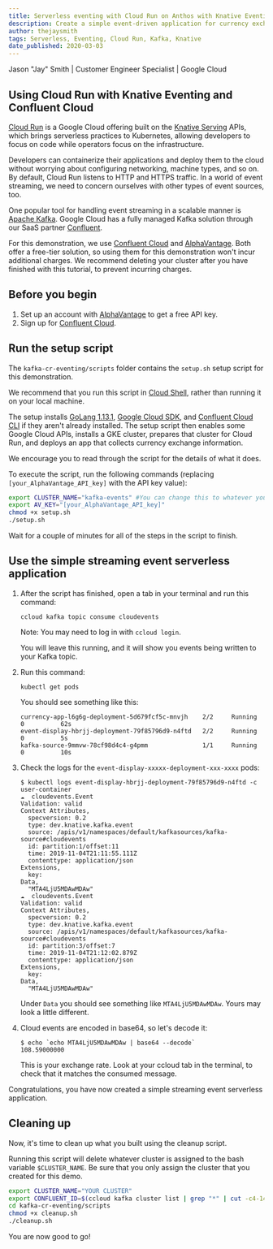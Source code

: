 ```yaml
---
title: Serverless eventing with Cloud Run on Anthos with Knative Eventing
description: Create a simple event-driven application for currency exchange rate tracking.
author: thejaysmith
tags: Serverless, Eventing, Cloud Run, Kafka, Knative
date_published: 2020-03-03
---
```


Jason "Jay" Smith | Customer Engineer Specialist | Google Cloud

## Using Cloud Run with Knative Eventing and Confluent Cloud

[Cloud Run](https://cloud.google.com/run/ "Cloud Run") is a Google Cloud offering built on the
[Knative Serving](https://knative.dev/docs/serving/) APIs, which brings serverless practices to Kubernetes, allowing 
developers to focus on code while operators focus on the infrastructure.

Developers can containerize their applications and deploy them to the cloud without worrying about configuring networking,
machine types, and so on. By default, Cloud Run listens to HTTP and HTTPS traffic. In a world of event streaming, we need to
concern ourselves with other types of event sources, too.

One popular tool for handling event streaming in a scalable manner is [Apache Kafka](https://kafka.apache.org). Google Cloud 
has a fully managed Kafka solution through our SaaS partner [Confluent](https://confluent.io).

For this demonstration, we use [Confluent Cloud](https://www.confluent.io/confluent-cloud/) and
[AlphaVantage](https://www.alphavantage.co/). Both offer a free-tier solution, so using them for this demonstration won't
incur additional charges. We recommend deleting your cluster after you have finished with this tutorial, to prevent 
incurring charges.

## Before you begin

1. Set up an account with [AlphaVantage](https://www.alphavantage.co/support/#api-key) to get a free API key.
1. Sign up for [Confluent Cloud](https://confluent.cloud/signup).

## Run the setup script

The `kafka-cr-eventing/scripts` folder contains the `setup.sh` setup script for this demonstration. 

We recommend that you run this script in [Cloud Shell](https://cloud.google.com/shell/), rather than running it on
your local machine.

The setup installs [GoLang 1.13.1](https://golang.org/doc/go1.13), [Google Cloud SDK](https://cloud.google.com/sdk/), and 
[Confluent Cloud CLI](https://docs.confluent.io/current/cloud/cli/install.html) if they aren't already installed. The setup 
script then enables some Google Cloud APIs, installs a GKE cluster, prepares that cluster for Cloud Run, and deploys an app 
that collects currency exchange information.

We encourage you to read through the script for the details of what it does.

To execute the script, run the following commands (replacing `[your_AlphaVantage_API_key]` with the API key value):

```bash
export CLUSTER_NAME="kafka-events" #You can change this to whatever you want.
export AV_KEY="[your_AlphaVantage_API_key]"
chmod +x setup.sh
./setup.sh
```

Wait for a couple of minutes for all of the steps in the script to finish.

## Use the simple streaming event serverless application

1.  After the script has finished, open a tab in your terminal and run this command:

        ccloud kafka topic consume cloudevents
        
    Note:  You may need to log in with `ccloud login`.

    You will leave this running, and it will show you events being written to your Kafka topic.
    
1.  Run this command:

        kubectl get pods
        
    You should see something like this:

        currency-app-l6g6g-deployment-5d679fcf5c-mnvjh    2/2     Running   0          62s
        event-display-hbrjj-deployment-79f85796d9-n4ftd   2/2     Running   0          5s
        kafka-source-9mmvw-78cf98d4c4-g4pmm               1/1     Running   0          10s

1.  Check the logs for the `event-display-xxxxx-deployment-xxx-xxxx` pods:

        $ kubectl logs event-display-hbrjj-deployment-79f85796d9-n4ftd -c user-container
        ☁️  cloudevents.Event
        Validation: valid
        Context Attributes,
          specversion: 0.2
          type: dev.knative.kafka.event
          source: /apis/v1/namespaces/default/kafkasources/kafka-source#cloudevents
          id: partition:1/offset:11
          time: 2019-11-04T21:11:55.111Z
          contenttype: application/json
        Extensions,
          key:
        Data,
          "MTA4LjU5MDAwMDAw"
        ☁️  cloudevents.Event
        Validation: valid
        Context Attributes,
          specversion: 0.2
          type: dev.knative.kafka.event
          source: /apis/v1/namespaces/default/kafkasources/kafka-source#cloudevents
          id: partition:3/offset:7
          time: 2019-11-04T21:12:02.879Z
          contenttype: application/json
        Extensions,
          key:
        Data,
          "MTA4LjU5MDAwMDAw"

    Under `Data` you should see something like `MTA4LjU5MDAwMDAw`. Yours may look a little different. 
    
1.  Cloud events are encoded in base64, so let's decode it:
    
        $ echo `echo MTA4LjU5MDAwMDAw | base64 --decode`
        108.59000000

    This is your exchange rate. Look at your ccloud tab in the terminal, to check that it matches the consumed message. 
    
Congratulations, you have now created a simple streaming event serverless application.

## Cleaning up

Now, it's time to clean up what you built using the cleanup script.

Running this script will delete whatever cluster is assigned to the bash variable `$CLUSTER_NAME`. Be sure that you only 
assign the cluster that you created for this demo.

```  bash
export CLUSTER_NAME="YOUR CLUSTER"
export CONFLUENT_ID=$(ccloud kafka cluster list | grep "*" | cut -c4-14)
cd kafka-cr-eventing/scripts
chmod +x cleanup.sh
./cleanup.sh
```

You are now good to go!
